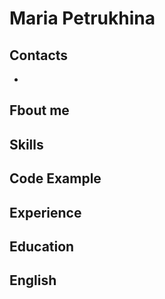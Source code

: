 # Maria Petrukhina
## Contacts
*
## Fbout me
## Skills
## Code Example
## Experience
## Education
## English